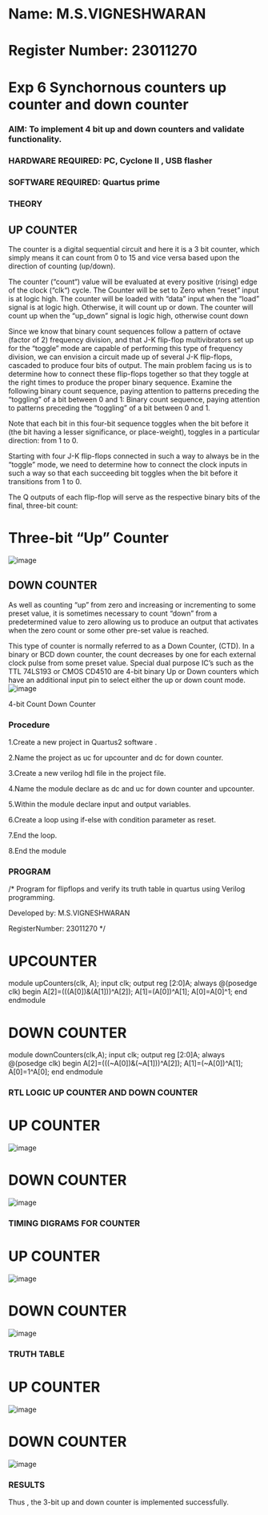 # Name: M.S.VIGNESHWARAN
# Register Number: 23011270
# Exp 6 Synchornous counters  up counter and down counter 
### AIM: To implement 4 bit up and down counters and validate  functionality.
### HARDWARE REQUIRED:   PC, Cyclone II , USB flasher
### SOFTWARE REQUIRED:   Quartus prime
### THEORY 



## UP COUNTER 
The counter is a digital sequential circuit and here it is a 3 bit counter, which simply means it can count from 0 to 15 and vice versa based upon the direction of counting (up/down). 

The counter (“count“) value will be evaluated at every positive (rising) edge of the clock (“clk“) cycle.
The Counter will be set to Zero when “reset” input is at logic high.
The counter will be loaded with “data” input when the “load” signal is at logic high. Otherwise, it will count up or down.
The counter will count up when the “up_down” signal is logic high, otherwise count down

Since we know that binary count sequences follow a pattern of octave (factor of 2) frequency division, and that J-K flip-flop multivibrators set up for the “toggle” mode are capable of performing this type of frequency division, we can envision a circuit made up of several J-K flip-flops, cascaded to produce four bits of output.
The main problem facing us is to determine how to connect these flip-flops together so that they toggle at the right times to produce the proper binary sequence.
Examine the following binary count sequence, paying attention to patterns preceding the “toggling” of a bit between 0 and 1:
Binary count sequence, paying attention to patterns preceding the “toggling” of a bit between 0 and 1.

Note that each bit in this four-bit sequence toggles when the bit before it (the bit having a lesser significance, or place-weight), toggles in a particular direction: from 1 to 0.



 
 

Starting with four J-K flip-flops connected in such a way to always be in the “toggle” mode, we need to determine how to connect the clock inputs in such a way so that each succeeding bit toggles when the bit before it transitions from 1 to 0.

The Q outputs of each flip-flop will serve as the respective binary bits of the final, three-bit count:

 
 

# Three-bit “Up” Counter
![image](https://user-images.githubusercontent.com/36288975/169644758-b2f4339d-9532-40c5-af40-8f4f8c942e2c.png)



## DOWN COUNTER 

As well as counting “up” from zero and increasing or incrementing to some preset value, it is sometimes necessary to count “down” from a predetermined value to zero allowing us to produce an output that activates when the zero count or some other pre-set value is reached.

This type of counter is normally referred to as a Down Counter, (CTD). In a binary or BCD down counter, the count decreases by one for each external clock pulse from some preset value. Special dual purpose IC’s such as the TTL 74LS193 or CMOS CD4510 are 4-bit binary Up or Down counters which have an additional input pin to select either the up or down count mode.
![image](https://user-images.githubusercontent.com/36288975/169644844-1a14e123-7228-4ed8-81a9-eb937dff4ac8.png)


4-bit Count Down Counter
### Procedure
1.Create a new project in Quartus2 software .

2.Name the project as uc for upcounter and dc for down counter.

3.Create a new verilog hdl file in the project file.

4.Name the module declare as dc and uc for down counter and upcounter.

5.Within the module declare input and output variables.

6.Create a loop using if-else with condition parameter as reset.

7.End the loop.

8.End the module

### PROGRAM 
/*
Program for flipflops  and verify its truth table in quartus using Verilog programming.

Developed by: M.S.VIGNESHWARAN

RegisterNumber:  23011270
*/

 

# UPCOUNTER


module upCounters(clk, A);
input clk;
output reg [2:0]A;
always @(posedge clk)
begin
   A[2]=(((A[0])&(A[1]))^A[2]);
   A[1]=(A[0])^A[1];
   A[0]=A[0]^1;
end
endmodule

# DOWN COUNTER

module downCounters(clk,A);
input clk;
output reg [2:0]A;
always @(posedge clk)
begin
   A[2]=(((~A[0])&(~A[1]))^A[2]);
   A[1]=(~A[0])^A[1];
   A[0]=1^A[0];
end 
endmodule


### RTL LOGIC UP COUNTER AND DOWN COUNTER 
# UP COUNTER
![image](https://github.com/Lokhnath10/Exp-7-Synchornous-counters-/assets/138969918/e20cb60c-a65e-4006-878f-5afacff538d8)

# DOWN COUNTER
![image](https://github.com/Lokhnath10/Exp-7-Synchornous-counters-/assets/138969918/962d59d6-81a4-42ef-ae1c-5aa59e3f75a7)




### TIMING DIGRAMS FOR COUNTER  
# UP COUNTER
![image](https://github.com/Lokhnath10/Exp-7-Synchornous-counters-/assets/138969918/042c3979-7286-45f0-80c0-caac9885830a)

# DOWN COUNTER
![image](https://github.com/Lokhnath10/Exp-7-Synchornous-counters-/assets/138969918/89c19227-d549-4c8c-ad8c-6c689e117692)






### TRUTH TABLE 
# UP COUNTER
![image](https://github.com/Lokhnath10/Exp-7-Synchornous-counters-/assets/138969918/19f2f361-bdd6-4927-b41b-4f4c010f29c7)

# DOWN COUNTER
![image](https://github.com/Lokhnath10/Exp-7-Synchornous-counters-/assets/138969918/b3680c0d-3e6a-4678-9a1c-a50553ad6a1e)







### RESULTS 
Thus , the 3-bit up and down counter is implemented successfully.
